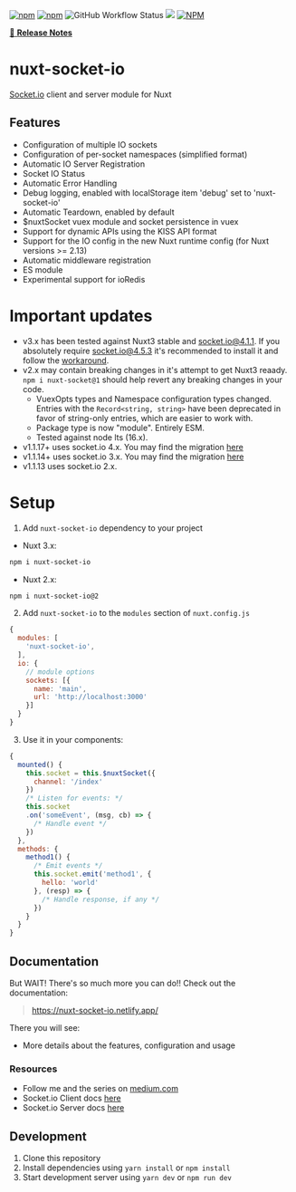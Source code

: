 [![npm](https://img.shields.io/npm/v/nuxt-socket-io.svg)](https://www.npmjs.com/package/nuxt-socket-io)
[![npm](https://img.shields.io/npm/dt/nuxt-socket-io.svg)](https://www.npmjs.com/package/nuxt-socket-io)
![GitHub Workflow Status](https://img.shields.io/github/actions/workflow/status/richardeschloss/nuxt-socket-io/test.js.yml?branch=master)
[![](https://gitlab.com/richardeschloss/nuxt-socket-io/badges/master/coverage.svg)](https://gitlab.com/richardeschloss/nuxt-socket-io)
[![NPM](https://img.shields.io/npm/l/nuxt-socket-io.svg)](https://github.com/richardeschloss/nuxt-socket-io/blob/development/LICENSE)

[📖 **Release Notes**](./CHANGELOG.md)

# nuxt-socket-io

[Socket.io](https://socket.io/) client and server module for Nuxt

## Features
- Configuration of multiple IO sockets
- Configuration of per-socket namespaces (simplified format)
- Automatic IO Server Registration
- Socket IO Status
- Automatic Error Handling
- Debug logging, enabled with localStorage item 'debug' set to 'nuxt-socket-io'
- Automatic Teardown, enabled by default
- $nuxtSocket vuex module and socket persistence in vuex
- Support for dynamic APIs using the KISS API format
- Support for the IO config in the new Nuxt runtime config (for Nuxt versions >= 2.13)
- Automatic middleware registration
- ES module
- Experimental support for ioRedis

# Important updates

* v3.x has been tested against Nuxt3 stable and socket.io@4.1.1. If you absolutely require socket.io@4.5.3 it's recommended to install it and follow the [workaround](https://github.com/richardeschloss/nuxt-socket-io/issues/278#issuecomment-1287133733). 
* v2.x may contain breaking changes in it's attempt to get Nuxt3 reaady. `npm i nuxt-socket@1` should help revert any breaking changes in your code.
  * VuexOpts types and Namespace configuration types changed. Entries with the `Record<string, string>` have been deprecated in favor of string-only entries, which are easier to work with.
  * Package type is now "module". Entirely ESM.
  * Tested against node lts (16.x). 
* v1.1.17+ uses socket.io 4.x. You may find the migration [here](https://socket.io/docs/v4/migrating-from-3-x-to-4-0/)
* v1.1.14+ uses socket.io 3.x. You may find the migration [here](https://socket.io/docs/v4/migrating-from-2-x-to-3-0/)
* v1.1.13 uses socket.io 2.x.

# Setup

1. Add `nuxt-socket-io` dependency to your project

* Nuxt 3.x:
```bash
npm i nuxt-socket-io
```

* Nuxt 2.x:
```bash
npm i nuxt-socket-io@2
```

2. Add `nuxt-socket-io` to the `modules` section of `nuxt.config.js`

```js
{
  modules: [
    'nuxt-socket-io',
  ],
  io: {
    // module options
    sockets: [{
      name: 'main',
      url: 'http://localhost:3000'
    }]
  }
}
```

3. Use it in your components:

```js
{
  mounted() {
    this.socket = this.$nuxtSocket({
      channel: '/index'
    })
    /* Listen for events: */
    this.socket
    .on('someEvent', (msg, cb) => {
      /* Handle event */
    })
  },
  methods: {
    method1() {
      /* Emit events */
      this.socket.emit('method1', {
        hello: 'world' 
      }, (resp) => {
        /* Handle response, if any */
      })
    }
  }
}
```

## Documentation

But WAIT! There's so much more you can do!! Check out the documentation:
> https://nuxt-socket-io.netlify.app/

There you will see:
- More details about the features, configuration and usage

### Resources

- Follow me and the series on [medium.com](https://medium.com/@richard.e.schloss)
- Socket.io Client docs [here](https://socket.io/docs/v4/client-api/)
- Socket.io Server docs [here](https://socket.io/docs/v4/server-api/)


## Development

1. Clone this repository
2. Install dependencies using `yarn install` or `npm install`
3. Start development server using `yarn dev` or `npm run dev`

